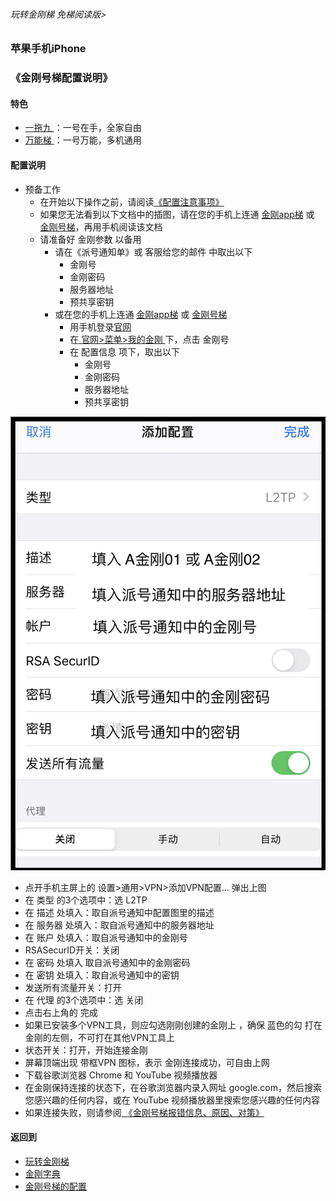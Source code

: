 ###### 玩转金刚梯 免梯阅读版>
### 苹果手机iPhone
### 《金刚号梯配置说明》

#### 特色
  - [ 一拖九 ](https://github.com/a2zitpro/web/blob/master/LadderFree/kkDictionary/OneForNine.md)：一号在手，全家自由
  - [ 万能梯 ](https://github.com/a2zitpro/web/blob/master/LadderFree/kkDictionary/KKLadderKKIDMultipurpose.md)：一号万能，多机通用
 
#### 配置说明

- 预备工作
  - 在开始以下操作之前，请阅读[《配置注意事项》](https://github.com/a2zitpro/web/blob/master/LadderFree/kkDictionary/ConsiderationsWhileConfigureKKID.md)
  - 如果您无法看到以下文档中的插图，请在您的手机上连通 [金刚app梯](https://github.com/a2zitpro/web/blob/master/LadderFree/kkDictionary/KKLadderAPP.md) 或 [金刚号梯](https://github.com/a2zitpro/web/blob/master/LadderFree/kkDictionary/KKLadderKKID.md)，再用手机阅读该文档
  - 请准备好 金刚参数 以备用
    - 请在《派号通知单》或 客服给您的邮件 中取出以下
      - 金刚号
      - 金刚密码
      - 服务器地址
      - 预共享密钥
    - 或在您的手机上连通 [金刚app梯](https://github.com/a2zitpro/web/blob/master/LadderFree/kkDictionary/KKLadderAPP.md) 或 [金刚号梯](https://github.com/a2zitpro/web/blob/master/LadderFree/kkDictionary/KKLadderKKID.md)
      - 用手机登录[官网](https://www.atozitpro.net/zh/)
      - 在[ 官网>菜单>我的金刚 ](https://www.atozitpro.net/zh/my-account/)下，点击 金刚号
      - 在 配置信息 项下，取出以下
        - 金刚号
        - 金刚密码
        - 服务器地址
        - 预共享密钥

![image](https://github.com/a2zitpro/web/blob/master/LadderFree/Apple/iPhone/KKLadderKKID/1F022B4B-2F6B-482D-9A2B-78D2C92FC0BA.jpeg)

- 点开手机主屏上的 设置>通用>VPN>添加VPN配置… 弹出上图
- 在 类型 的3个选项中：选 L2TP
- 在 描述 处填入：取自派号通知中配置图里的描述
- 在 服务器 处填入：取自派号通知中的服务器地址
- 在 账户 处填入：取自派号通知中的金刚号
- RSASecurID开关：关闭 
- 在 密码 处填入 取自派号通知中的金刚密码
- 在 密钥 处填入：取自派号通知中的密钥
- 发送所有流量开关：打开
- 在 代理 的3个选项中：选 关闭 
- 点击右上角的 完成
- 如果已安装多个VPN工具，则应勾选刚刚创建的金刚上 ，确保 蓝色的勾 打在金刚的左侧，不可打在其他VPN工具上
- 状态开关：打开，开始连接金刚
- 屏幕顶端出现 带框VPN 图标，表示 金刚连接成功，可自由上网
- 下载谷歌浏览器 Chrome 和 YouTube 视频播放器
- 在金刚保持连接的状态下，在谷歌浏览器内录入网址 google.com，然后搜索您感兴趣的任何内容，或在 YouTube 视频播放器里搜索您感兴趣的任何内容
- 如果连接失败，则请参阅[ 《金刚号梯报错信息、原因、对策》](https://github.com/a2zitpro/web/blob/master/LadderFree/kkDictionary/KKLadderKKIDErroMessage.md)


#### 返回到
- [玩转金刚梯](https://github.com/a2zitpro/web/blob/master/LadderFree/A.md)
- [金刚字典](https://github.com/a2zitpro/web/blob/master/LadderFree/kkDictionary/KKDictionary.md)
- [金刚号梯的配置](https://github.com/a2zitpro/web/blob/master/LadderFree/kkDictionary/KKLadderConfigration/KKLadderConfigration.md)
